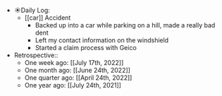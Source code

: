 - ☀️Daily Log:
    - [[car]] Accident
        - Backed up into a car while parking on a hill, made a really bad dent
        - Left my contact information on the windshield
        - Started a claim process with Geico
- Retrospective::
    - One week ago: [[July 17th, 2022]]
    - One month ago: [[June 24th, 2022]]
    - One quarter ago: [[April 24th, 2022]]
    - One year ago: [[July 24th, 2021]]
